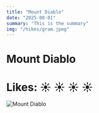```yaml
---
title: "Mount Diablo"
date: "2025-08-01"
summary: "This is the summary"
img: "/hikes/gram.jpeg"
---
```


# Mount Diablo

# Likes: :sunny: :sunny: :sunny: :sunny:

![Mount Diablo](/hikes/gram.jpeg)


